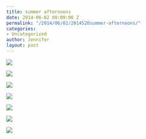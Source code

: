 ```yaml
---
title: summer afternoons
date: 2014-06-02 00:00:00 Z
permalink: "/2014/06/02/2014528summer-afternoons/"
categories:
- Uncategorized
author: Jennifer
layout: post
---
```


<div class="image-gallery-wrapper">
  <p>
    <img src="http://static1.squarespace.com/static/50db6bb3e4b015296cd43789/50dfa5b1e4b0dc6320e0b5ea/538cc8b5e4b022cc4c7d1e54/1401738381860/2014-05-16+13.58.27.jpg.27.jpg?format=original" />
  </p>

  <p>
    <img src="http://static1.squarespace.com/static/50db6bb3e4b015296cd43789/50dfa5b1e4b0dc6320e0b5ea/538cc8bbe4b022cc4c7d1e5f/1401735441318/2014-05-16+13.58.25.jpg.25.jpg?format=original" />
  </p>

  <p>
    <img src="http://static1.squarespace.com/static/50db6bb3e4b015296cd43789/50dfa5b1e4b0dc6320e0b5ea/538cc8c2e4b022cc4c7d1e63/1401735408912/2014-05-16+13.58.17.jpg.17.jpg?format=original" />
  </p>

  <p>
    <img src="http://static1.squarespace.com/static/50db6bb3e4b015296cd43789/50dfa5b1e4b0dc6320e0b5ea/538cc8c6e4b022cc4c7d1e66/1401735416045/2014-05-16+13.58.03.jpg.03.jpg?format=original" />
  </p>

  <p>
    <img src="http://static1.squarespace.com/static/50db6bb3e4b015296cd43789/50dfa5b1e4b0dc6320e0b5ea/538cc8cbe4b022cc4c7d1e6d/1401735399215/2014-05-16+13.57.52.jpg.52.jpg?format=original" />
  </p>

  <p>
    <img src="http://static1.squarespace.com/static/50db6bb3e4b015296cd43789/50dfa5b1e4b0dc6320e0b5ea/538cc8d0e4b022cc4c7d1e74/1401735417211/2014-05-16+13.57.34.jpg.34.jpg?format=original" />
  </p>

  <p>
    <img src="http://static1.squarespace.com/static/50db6bb3e4b015296cd43789/50dfa5b1e4b0dc6320e0b5ea/538cc8d6e4b022cc4c7d1e7e/1401735438070/2014-05-16+13.56.32.jpg.32.jpg?format=original" />
  </p>
</div>
